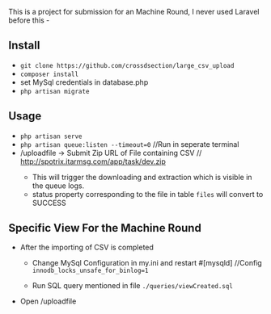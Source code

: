 This is a project for submission for an Machine Round, I never used Laravel before this -

## Install 

 - `git clone https://github.com/crossdsection/large_csv_upload`
 - `composer install`
 - set MySql credentials in database.php
 - `php artisan migrate`

## Usage 
 - `php artisan serve`
 - `php artisan queue:listen --timeout=0` //Run in seperate terminal
 - <domain>/uploadfile -> Submit Zip URL of File containing CSV // http://spotrix.itarmsg.com/app/task/dev.zip
 	- This will trigger the downloading and extraction which is visible in the queue logs.
 	- status property corresponding to the file in table `files` will convert to SUCCESS 

## Specific View For the Machine Round  	
 - After the importing of CSV is completed
 	- Change MySql Configuration in my.ini and restart
 		#[mysqld] //Config
		`innodb_locks_unsafe_for_binlog=1`

	- Run SQL query mentioned in file `./queries/viewCreated.sql`
 - Open <domain>/uploadfile